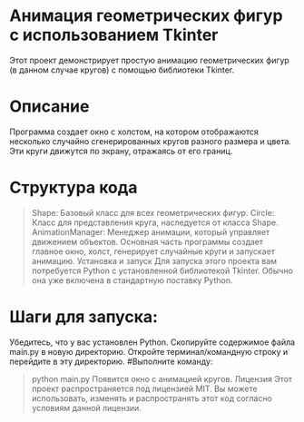 # Анимация геометрических фигур с использованием Tkinter
Этот проект демонстрирует простую анимацию геометрических фигур (в данном случае кругов) с помощью библиотеки Tkinter.

# Описание
Программа создает окно с холстом, на котором отображаются несколько случайно сгенерированных кругов разного размера и цвета. Эти круги движутся по экрану, отражаясь от его границ.

# Структура кода
>Shape: Базовый класс для всех геометрических фигур.
>Circle: Класс для представления круга, наследуется от класса Shape.
>AnimationManager: Менеджер анимации, который управляет движением объектов.
>Основная часть программы создает главное окно, холст, генерирует случайные круги и запускает анимацию.
>Установка и запуск
Для запуска этого проекта вам потребуется Python с установленной библиотекой Tkinter. Обычно она уже включена в стандартную поставку Python.

# Шаги для запуска:
Убедитесь, что у вас установлен Python.
Скопируйте содержимое файла main.py в новую директорию.
Откройте терминал/командную строку и перейдите в эту директорию.
#Выполните команду:

>python main.py
Появится окно с анимацией кругов.
Лицензия
Этот проект распространяется под лицензией MIT. Вы можете использовать, изменять и распространять этот код согласно условиям данной лицензии.